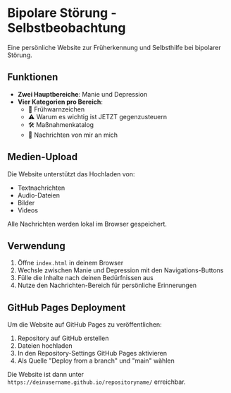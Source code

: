 # Bipolare Störung - Selbstbeobachtung

Eine persönliche Website zur Früherkennung und Selbsthilfe bei bipolarer Störung.

## Funktionen

- **Zwei Hauptbereiche**: Manie und Depression
- **Vier Kategorien pro Bereich**:
  - 🚨 Frühwarnzeichen
  - ⚠️ Warum es wichtig ist JETZT gegenzusteuern
  - 🛠️ Maßnahmenkatalog
  - 💌 Nachrichten von mir an mich

## Medien-Upload

Die Website unterstützt das Hochladen von:
- Textnachrichten
- Audio-Dateien
- Bilder
- Videos

Alle Nachrichten werden lokal im Browser gespeichert.

## Verwendung

1. Öffne `index.html` in deinem Browser
2. Wechsle zwischen Manie und Depression mit den Navigations-Buttons
3. Fülle die Inhalte nach deinen Bedürfnissen aus
4. Nutze den Nachrichten-Bereich für persönliche Erinnerungen

## GitHub Pages Deployment

Um die Website auf GitHub Pages zu veröffentlichen:

1. Repository auf GitHub erstellen
2. Dateien hochladen
3. In den Repository-Settings GitHub Pages aktivieren
4. Als Quelle "Deploy from a branch" und "main" wählen

Die Website ist dann unter `https://deinusername.github.io/repositoryname/` erreichbar.
